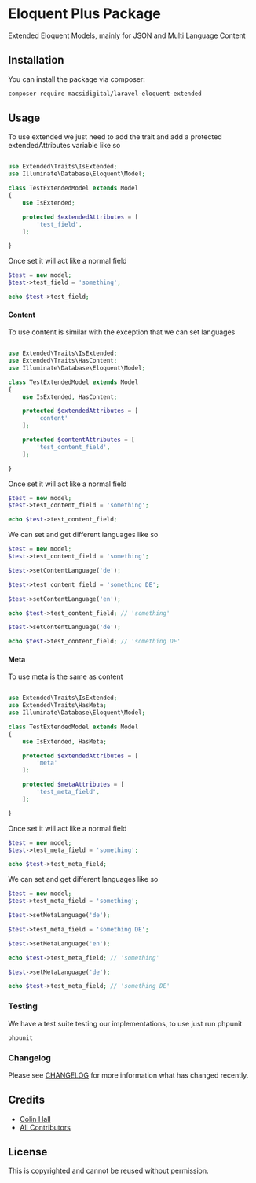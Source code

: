 # Eloquent Plus Package

Extended Eloquent Models, mainly for JSON and Multi Language Content

## Installation

You can install the package via composer:

```bash
composer require macsidigital/laravel-eloquent-extended
```

## Usage

To use extended we just need to add the trait and add a protected extendedAttributes variable like so

``` php

use Extended\Traits\IsExtended;
use Illuminate\Database\Eloquent\Model;

class TestExtendedModel extends Model
{
	use IsExtended;

	protected $extendedAttributes = [
		'test_field',
	];

}
```

Once set it will act like a normal field

``` php
$test = new model;
$test->test_field = 'something';

echo $test->test_field;
```

#### Content

To use content is similar with the exception that we can set languages

``` php

use Extended\Traits\IsExtended;
use Extended\Traits\HasContent;
use Illuminate\Database\Eloquent\Model;

class TestExtendedModel extends Model
{
	use IsExtended, HasContent;

	protected $extendedAttributes = [
		'content'
	];

	protected $contentAttributes = [
		'test_content_field',
	];

}
```

Once set it will act like a normal field

``` php
$test = new model;
$test->test_content_field = 'something';

echo $test->test_content_field;
```

We can set and get different languages like so

``` php
$test = new model;
$test->test_content_field = 'something';

$test->setContentLanguage('de');

$test->test_content_field = 'something DE';

$test->setContentLanguage('en');

echo $test->test_content_field; // 'something'

$test->setContentLanguage('de');

echo $test->test_content_field; // 'something DE'

```

#### Meta

To use meta is the same as content

``` php

use Extended\Traits\IsExtended;
use Extended\Traits\HasMeta;
use Illuminate\Database\Eloquent\Model;

class TestExtendedModel extends Model
{
	use IsExtended, HasMeta;

	protected $extendedAttributes = [
		'meta'
	];

	protected $metaAttributes = [
		'test_meta_field',
	];

}
```

Once set it will act like a normal field

``` php
$test = new model;
$test->test_meta_field = 'something';

echo $test->test_meta_field;
```

We can set and get different languages like so

``` php
$test = new model;
$test->test_meta_field = 'something';

$test->setMetaLanguage('de');

$test->test_meta_field = 'something DE';

$test->setMetaLanguage('en');

echo $test->test_meta_field; // 'something'

$test->setMetaLanguage('de');

echo $test->test_meta_field; // 'something DE'

```

### Testing

We have a test suite testing our implementations, to use just run phpunit

``` bash
phpunit
```

### Changelog

Please see [CHANGELOG](CHANGELOG.md) for more information what has changed recently.

## Credits

- [Colin Hall](https://github.com/colinhall17)
- [All Contributors](../../contributors)

## License

This is copyrighted and cannot be reused without permission.

